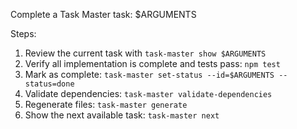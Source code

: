 Complete a Task Master task: $ARGUMENTS

Steps:

1. Review the current task with `task-master show $ARGUMENTS`
2. Verify all implementation is complete and tests pass: `npm test`
3. Mark as complete: `task-master set-status --id=$ARGUMENTS --status=done`
4. Validate dependencies: `task-master validate-dependencies`
5. Regenerate files: `task-master generate`
6. Show the next available task: `task-master next`

